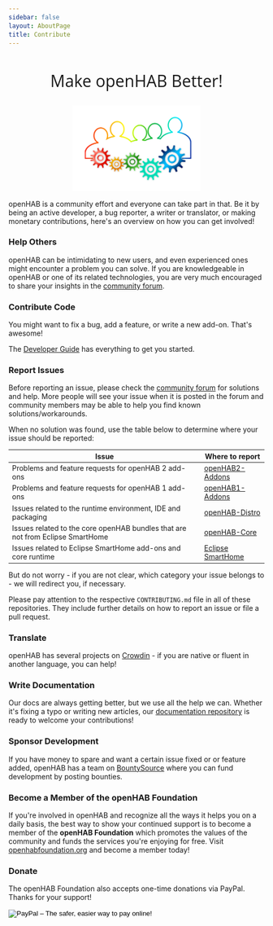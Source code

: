 ```yaml
---
sidebar: false
layout: AboutPage
title: Contribute
---
```


<style>
.big-title {
  font-family: 'Open Sans', sans-serif;
  font-size: 2rem;
  font-weight: 400;
  text-align: center;
}
img.illustration {
  width: 50%;
  transform: translateX(50%);
}
@media (max-width: 719px) {
  img.illustration {
    width: 100%;
    transform: translateX(0);
  }
}
</style>


<h2 class="big-title">Make openHAB Better!</h2>

<!--
image source: https://pixabay.com/en/teamwork-team-gear-gears-drive-2198961/
license: CC0
-->
<img class="illustration" src="./images/teamwork-2198961_1920.png" />


openHAB is a community effort and everyone can take part in that.
Be it by being an active developer, a bug reporter, a writer or translator, or making monetary contributions, here's an overview on how you can get involved!


### Help Others

openHAB can be intimidating to new users, and even experienced ones might encounter a problem you can solve. If you are knowledgeable in openHAB or one of its related technologies, you are very much encouraged to share your insights in the [community forum](https://community.openhab.org).



### Contribute Code

You might want to fix a bug, add a feature, or write a new add-on. That's awesome!

The [Developer Guide](/docs/developers) has everything to get you started.



### Report Issues

Before reporting an issue, please check the [community forum](https://community.openhab.org) for solutions and help.
More people will see your issue when it is posted in the forum and community members may be able to help you find known solutions/workarounds.

When no solution was found, use the table below to determine where your issue should be reported:

Issue | Where to report
------|----------------
Problems and feature requests for openHAB 2 add-ons | [openHAB2-Addons](https://github.com/openhab/openhab2-addons/issues)
Problems and feature requests for openHAB 1 add-ons | [openHAB1-Addons](https://github.com/openhab/openhab1-addons/issues)
Issues related to the runtime environment, IDE and packaging | [openHAB-Distro](https://github.com/openhab/openhab-distro/issues)
Issues related to the core openHAB bundles that are not from Eclipse SmartHome | [openHAB-Core](https://github.com/openhab/openhab-core/issues)
Issues related to Eclipse SmartHome add-ons and core runtime | [Eclipse SmartHome](https://github.com/eclipse/smarthome/issues)

But do not worry - if you are not clear, which category your issue belongs to - we will redirect you, if necessary.

Please pay attention to the respective `CONTRIBUTING.md` file in all of these repositories.
They include further details on how to report an issue or file a pull request.



### Translate

openHAB has several projects on [Crowdin](https://crowdin.com/profile/openhab-bot) - if you are native or fluent in another language, you can help!



### Write Documentation

Our docs are always getting better, but we use all the help we can. Whether it's fixing a typo or writing new articles, our [documentation repository](https://github.com/openhab/openhab-docs) is ready to welcome your contributions!



### Sponsor Development

If you have money to spare and want a certain issue fixed or or feature added, openHAB has a team on [BountySource](https://www.bountysource.com/teams/openhab) where you can fund development by posting bounties.



### Become a Member of the openHAB Foundation

If you're involved in openHAB and recognize all the ways it helps you on a daily basis, the best way to show your continued support is to become a member of the **openHAB Foundation** which promotes the values of the community and funds the services you're enjoying for free. Visit [openhabfoundation.org](http://openhabfoundation.org) and become a member today!



### Donate

The openHAB Foundation also accepts one-time donations via PayPal. Thanks for your support!

<form action="https://www.paypal.com/cgi-bin/webscr" method="post" target="_top">
<input type="hidden" name="cmd" value="_s-xclick">
<input type="hidden" name="hosted_button_id" value="KPVP4NJESFENY">
<input type="image" style="border:none; background:transparent" src="https://www.paypalobjects.com/en_US/i/btn/btn_donateCC_LG_global.gif" border="0" name="submit" alt="PayPal – The safer, easier way to pay online!">
<img alt="" border="0" src="https://www.paypalobjects.com/de_DE/i/scr/pixel.gif" width="1" height="1">
</form>
